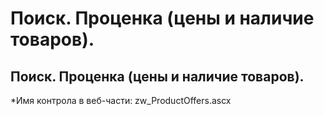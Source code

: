 ﻿---
description: 2.4.7
---
# Поиск. Проценка (цены и наличие товаров).
## Поиск. Проценка (цены и наличие товаров).
*Имя контрола в веб-части: zw_ProductOffers.ascx


